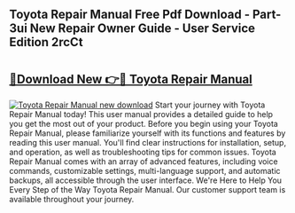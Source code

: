 ## Toyota Repair Manual Free Pdf Download - Part-3ui New Repair Owner Guide - User Service Edition 2rcCt

# <h2><a href="http://bc40815.oget.top/?id=Toyota+Repair+Manual">🔗Download New 👉🔴 Toyota Repair Manual</a></h2>

[![Toyota Repair Manual new download](https://i.imgur.com/5g1atiW.png)](http://bc40815.oget.top/?id=Toyota+Repair+Manual)
Start your journey with Toyota Repair Manual today! This user manual provides a detailed guide to help you get the most out of your product. Before you begin using your Toyota Repair Manual, please familiarize yourself with its functions and features by reading this user manual. You'll find clear instructions for installation, setup, and operation, as well as troubleshooting tips for common issues. Toyota Repair Manual comes with an array of advanced features, including voice commands, customizable settings, multi-language support, and automatic backups, all accessible through the user interface. We're Here to Help You Every Step of the Way Toyota Repair Manual. Our customer support team is available throughout your journey.
